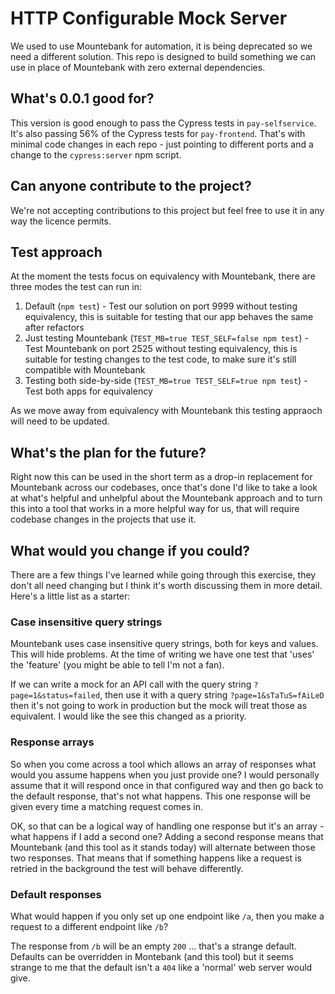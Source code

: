 HTTP Configurable Mock Server
===

We used to use Mountebank for automation, it is being deprecated so we need a different solution.  This repo is designed
to build something we can use in place of Mountebank with zero external dependencies.

What's 0.0.1 good for?
---

This version is good enough to pass the Cypress tests in `pay-selfservice`.  It's also passing 56% of the Cypress tests
for `pay-frontend`.  That's with minimal code changes in each repo - just pointing to different ports and a change to
the `cypress:server` npm script.

Can anyone contribute to the project?
---

We're not accepting contributions to this project but feel free to use it in any way the licence permits.

Test approach
---

At the moment the tests focus on equivalency with Mountebank, there are three modes the test can run in:

1. Default (`npm test`) - Test our solution on port 9999 without testing equivalency, this is suitable for testing
that our app behaves the same after refactors
2. Just testing Mountebank (`TEST_MB=true TEST_SELF=false npm test`) - Test Mountebank on port 2525 without testing 
equivalency, this is suitable for testing changes to the test code, to make sure it's still compatible with Mountebank
3. Testing both side-by-side (`TEST_MB=true TEST_SELF=true npm test`) - Test both apps for equivalency

As we move away from equivalency with Mountebank this testing appraoch will need to be updated.

What's the plan for the future?
---

Right now this can be used in the short term as a drop-in replacement for Mountebank across our codebases,
once that's done I'd like to take a look at what's helpful and unhelpful about the Mountebank approach and to turn this
into a tool that works in a more helpful way for us, that will require codebase changes in the projects that use it.

What would you change if you could?
---

There are a few things I've learned while going through this exercise, they don't all need changing but I think it's
worth discussing them in more detail.  Here's a little list as a starter:

### Case insensitive query strings

Mountebank uses case insensitive query strings, both for keys and values.  This will hide problems. At the time of
writing we have one test that 'uses' the 'feature' (you might be able to tell I'm not a fan).

If we can write a mock for an API call with the query string `?page=1&status=failed`, then use it with a query string
`?page=1&sTaTuS=fAiLeD` then it's not going to work in production but the mock will treat those as equivalent.  I would
like the see this changed as a priority.

### Response arrays

So when you come across a tool which allows an array of responses what would you assume happens when you just provide
one? I would personally assume that it will respond once in that configured way and then go back to the default
response, that's not what happens.  This one response will be given every time a matching request comes in.

OK, so that can be a logical way of handling one response but it's an array - what happens if I add a second one?
Adding a second response means that Mountebank (and this tool as it stands today) will alternate between those two
responses.  That means that if something happens like a request is retried in the background the test will behave
differently.

### Default responses

What would happen if you only set up one endpoint like `/a`, then you make a request to a different endpoint like `/b`?

The response from `/b` will be an empty `200` ... that's a strange default.  Defaults can be overridden in Montebank
(and this tool) but it seems strange to me that the default isn't a `404` like a 'normal' web server would give.